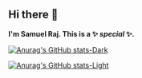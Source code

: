 ## Hi there 👋
**I'm Samuel Raj. This is a ✨ _special_ ✨.**
<!--
[![Anurag's GitHub stats](https://github-readme-stats.vercel.app/api?username=samuelraj-dev)](https://github.com/samuelraj-dev/)
![Anurag's GitHub stats](https://github-readme-stats.vercel.app/api?username=samuelraj-dev&hide=contribs,prs)
![Anurag's GitHub stats](https://github-readme-stats.vercel.app/api?username=samuelraj-dev&show=reviews,discussions_started,discussions_answered,prs_merged,prs_merged_percentage)
![Anurag's GitHub stats](https://github-readme-stats.vercel.app/api?username=samuelraj-dev&show_icons=true)
![Anurag's GitHub stats](https://github-readme-stats.vercel.app/api?username=samuelraj-dev&show_icons=true&theme=radical)
![Anurag's GitHub stats](https://github-readme-stats.vercel.app/api?username=samuelraj-dev&show_icons=true&theme=transparent)
![Anurag's GitHub stats](https://github-readme-stats.vercel.app/api?username=samuelraj-dev&show_icons=true&bg_color=00000000)
-->
[![Anurag's GitHub stats-Dark](https://github-readme-stats.vercel.app/api?username=samuelraj-dev&show_icons=true&theme=dark#gh-dark-mode-only)](https://github.com/anuraghazra/github-readme-stats#gh-dark-mode-only)

[![Anurag's GitHub stats-Light](https://github-readme-stats.vercel.app/api?username=samuelraj-dev&show_icons=true&theme=default#gh-light-mode-only)](https://github.com/anuraghazra/github-readme-stats#gh-light-mode-only)

<!--
Here are some ideas to get you started:

- 🔭 I’m currently working on ...
- 🌱 I’m currently learning ...
- 👯 I’m looking to collaborate on ...
- 🤔 I’m looking for help with ...
- 💬 Ask me about ...
- 📫 How to reach me: ...
- 😄 Pronouns: ...
- ⚡ Fun fact: ...
-->

